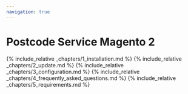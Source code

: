 ```yaml
---
navigation: true
---
```

# Postcode Service Magento 2

{% include_relative _chapters/1_installation.md %}
{% include_relative _chapters/2_update.md %}
{% include_relative _chapters/3_configuration.md %}
{% include_relative _chapters/4_frequently_asked_questions.md %}
{% include_relative _chapters/5_requirements.md %}
